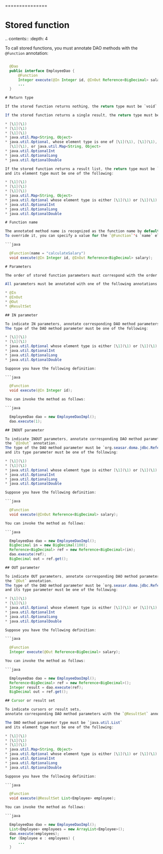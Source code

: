 ===============
# Stored function

.. contents::
   :depth: 4

To call stored functions, you must annotate DAO methods with the `@Function` annotation:

```java

  @Dao
  public interface EmployeeDao {
      @Function
      Integer execute(@In Integer id, @InOut Reference<BigDecimal> salary);
      ...
  }

# Return type

If the stored function returns nothing, the return type must be `void`.

If the stored function returns a single result, the return type must be one of the following:

* [\1](\1)
* [\1](\1)
* [\1](\1)
* java.util.Map<String, Object>
* java.util.Optional, whose element type is one of [\1](\1), [\1](\1),
  [\1](\1), or java.util.Map<String, Object>
* java.util.OptionalInt
* java.util.OptionalLong
* java.util.OptionalDouble

If the stored function returns a result list, the return type must be `java.util.List`
and its element type must be one of the following:

* [\1](\1)
* [\1](\1)
* [\1](\1)
* java.util.Map<String, Object>
* java.util.Optional whose element type is either [\1](\1) or [\1](\1)
* java.util.OptionalInt
* java.util.OptionalLong
* java.util.OptionalDouble

# Function name

The annotated method name is recognized as the function name by default.
To override it, you can specify a value for the `@Function`'s `name` element:

```java

  @Function(name = "calculateSalary")
  void execute(@In Integer id, @InOut Reference<BigDecimal> salary);

# Parameters

The order of stored function parameters must correspond with the order of DAO method parameters.

All parameters must be annotated with one of the following annotations:

* @In
* @InOut
* @Out
* @ResultSet

## IN parameter

To indicate IN parameters, annotate corresponding DAO method parameters with the `@In` annotation.
The type of the DAO method parameter must be one of the following:

* [\1](\1)
* [\1](\1)
* java.util.Optional whose element type is either [\1](\1) or [\1](\1)
* java.util.OptionalInt
* java.util.OptionalLong
* java.util.OptionalDouble

Suppose you have the following definition:

```java

  @Function
  void execute(@In Integer id);

You can invoke the method as follows:

```java

  EmployeeDao dao = new EmployeeDaoImpl();
  dao.execute(1);

## INOUT parameter

To indicate INOUT parameters, annotate corresponding DAO method parameters with
the `@InOut` annotation.
The type of the DAO method parameter must be `org.seasar.doma.jdbc.Reference`
and its type parameter must be one of the following:

* [\1](\1)
* [\1](\1)
* java.util.Optional whose element type is either [\1](\1) or [\1](\1)
* java.util.OptionalInt
* java.util.OptionalLong
* java.util.OptionalDouble

Suppose you have the following definition:

```java

  @Function
  void execute(@InOut Reference<BigDecimal> salary);

You can invoke the method as follows:

```java

  EmployeeDao dao = new EmployeeDaoImpl();
  BigDecimal in = new BigDecimal(100);
  Reference<BigDecimal> ref = new Reference<BigDecimal>(in);
  dao.execute(ref);
  BigDecimal out = ref.get();

## OUT parameter

To indicate OUT parameters, annotate corresponding DAO method parameters with
the `@Out` annotation.
The type of the DAO method parameter must be `org.seasar.doma.jdbc.Reference`
and its type parameter must be one of the following:

* [\1](\1)
* [\1](\1)
* java.util.Optional whose element type is either [\1](\1) or [\1](\1)
* java.util.OptionalInt
* java.util.OptionalLong
* java.util.OptionalDouble

Suppose you have the following definition:

```java

  @Function
  Integer execute(@Out Reference<BigDecimal> salary);

You can invoke the method as follows:

```java

  EmployeeDao dao = new EmployeeDaoImpl();
  Reference<BigDecimal> ref = new Reference<BigDecimal>();
  Integer result = dao.execute(ref);
  BigDecimal out = ref.get();

## Cursor or result set

To indicate cursors or result sets,
annotate corresponding DAO method parameters with the `@ResultSet` annotation.

The DAO method parameter type must be `java.util.List`
and its element type must be one of the following:

* [\1](\1)
* [\1](\1)
* [\1](\1)
* java.util.Map<String, Object>
* java.util.Optional whose element type is either [\1](\1) or [\1](\1)
* java.util.OptionalInt
* java.util.OptionalLong
* java.util.OptionalDouble

Suppose you have the following definition:

```java

  @Function
  void execute(@ResultSet List<Employee> employee);

You can invoke the method as follows:

```java

  EmployeeDao dao = new EmployeeDaoImpl();
  List<Employee> employees = new ArrayList<Employee>();
  dao.execute(employees);
  for (Employee e : employees) {
      ...
  }
